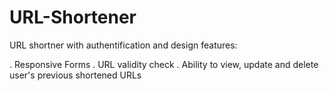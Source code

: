 # URL-Shortener
URL shortner with authentification and design features:

. Responsive Forms
. URL validity check
. Ability to view, update and delete user's previous shortened URLs
